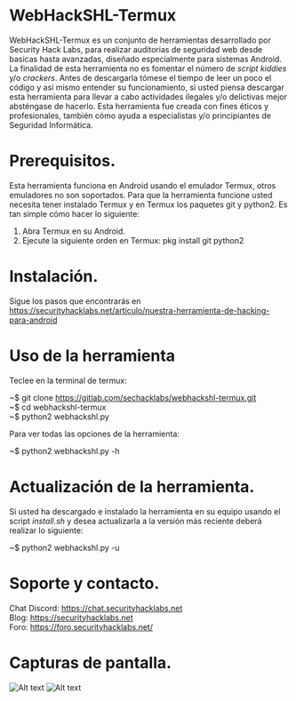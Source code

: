 # WebHackSHL-Termux

WebHackSHL-Termux es un conjunto de herramientas desarrollado por Security Hack Labs, para realizar auditorias de seguridad web desde basicas hasta avanzadas, diseñado especialmente para sistemas Android. La finalidad de esta herramienta no es fomentar el número de <em>script kiddies</em> y/o <em>crackers</em>. Antes de descargarla tómese el tiempo de leer un poco el código y así mismo entender su funcionamiento, si usted piensa descargar esta herramienta para llevar a cabo actividades ilegales y/o delictivas mejor absténgase de hacerlo. Esta herramienta fue creada con fines éticos y profesionales, también cómo ayuda a especialistas y/o principiantes de Seguridad Informática.

# Prerequisitos.

Esta herramienta funciona en Android usando el emulador Termux, otros emuladores no son soportados. Para que la herramienta funcione usted necesita tener instalado Termux y en Termux los paquetes git y python2. Es tan simple cómo hacer lo siguiente:</br>

1. Abra Termux en su Android.</br>
2. Ejecute la siguiente orden en Termux: pkg install git python2</br>

# Instalación.

Sigue los pasos que encontrarás en https://securityhacklabs.net/articulo/nuestra-herramienta-de-hacking-para-android

# Uso de la herramienta
Teclee en la terminal de termux:</br>

~$ git clone https://gitlab.com/sechacklabs/webhackshl-termux.git</br>
~$ cd webhackshl-termux</br>
~$ python2 webhackshl.py<br>

Para ver todas las opciones de la herramienta:</br>

~$ python2 webhackshl.py -h</br>

# Actualización de la herramienta.

Si usted ha descargado e instalado la herramienta en su equipo usando el script <em>install.sh</em> y desea actualizarla a la versión más reciente deberá realizar lo siguiente:</br>

~$ python2 webhackshl.py -u</br>

# Soporte y contacto.

Chat Discord: https://chat.securityhacklabs.net</br>
Blog: https://securityhacklabs.net</br>
Foro: https://foro.securityhacklabs.net/</br>

# Capturas de pantalla.

![Alt text](https://i.imgur.com/0tAFi0k.png "Captura 1")
![Alt text](https://i.imgur.com/y0DeXeA.png "Captura 2")
